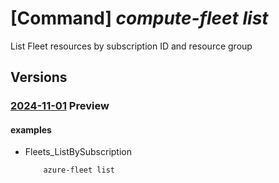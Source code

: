 # [Command] _compute-fleet list_

List Fleet resources by subscription ID and resource group

## Versions

### [2024-11-01](/Resources/mgmt-plane/L3N1YnNjcmlwdGlvbnMve30vcHJvdmlkZXJzL21pY3Jvc29mdC5henVyZWZsZWV0L2ZsZWV0cw==/2024-11-01.xml) **Preview**

<!-- mgmt-plane /subscriptions/{}/providers/microsoft.azurefleet/fleets 2024-11-01 -->
<!-- mgmt-plane /subscriptions/{}/resourcegroups/{}/providers/microsoft.azurefleet/fleets 2024-11-01 -->

#### examples

- Fleets_ListBySubscription
    ```bash
        azure-fleet list
    ```
